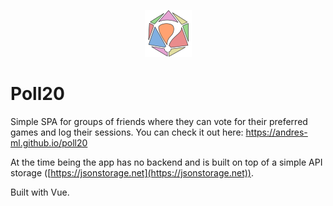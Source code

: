 <p align="center">
  <img src="img/logo-2.png">
</p>

# Poll20

Simple SPA for groups of friends where they can vote for their preferred games and log their sessions. You can check it out here: https://andres-ml.github.io/poll20

At the time being the app has no backend and is built on top of a simple API storage ([https://jsonstorage.net](https://jsonstorage.net)).

Built with Vue.
